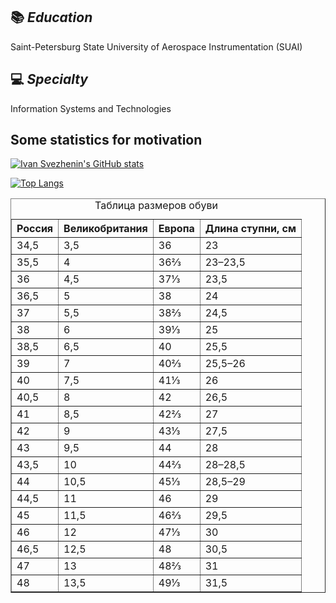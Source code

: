 <!--
**BobbyGoop/BobbyGoop** is a ✨ _special_ ✨ repository because its `README.md` (this file) appears on your GitHub profile.

Here are some ideas to get you started:

- 🔭 I’m currently working on ...
- 🌱 I’m currently learning ...
- 👯 I’m looking to collaborate on ...
- 🤔 I’m looking for help with ...
- 💬 Ask me about ...
- 📫 How to reach me: ...
- 😄 Pronouns: ...
- ⚡ Fun fact: ...
-->
## 📚 ***Education***
Saint-Petersburg State University of Aerospace Instrumentation (SUAI)

## 💻 ***Specialty***
Information Systems and Technologies

## Some statistics for motivation
[![Ivan Svezhenin's GitHub stats](https://github-readme-stats.vercel.app/api?username=BobbyGoop&count_private=True&hide_border=True)](https://github.com/anuraghazra/github-readme-stats)

[![Top Langs](https://github-readme-stats.vercel.app/api/top-langs/?username=BobbyGoop&langs_count=10&layout=compact&hide_border=True)](https://github.com/anuraghazra/github-readme-stats)
<br />

<table border="1">
   <caption>Таблица размеров обуви</caption>
   <tr>
    <th>Россия</th>
    <th>Великобритания</th>
    <th>Европа</th>
    <th>Длина ступни, см</th>
   </tr>
   <tr><td>34,5</td><td>3,5</td><td>36</td><td>23</td></tr>
   <tr><td>35,5</td><td>4</td><td>36⅔</td><td>23–23,5</td></tr>
   <tr><td>36</td><td>4,5</td><td>37⅓</td><td>23,5</td></tr>
   <tr><td>36,5</td><td>5</td><td>38</td><td>24</td></tr>
   <tr><td>37</td><td>5,5</td><td>38⅔</td><td>24,5</td></tr>
   <tr><td>38</td><td>6</td><td>39⅓</td><td>25</td></tr>
   <tr><td>38,5</td><td>6,5</td><td>40</td><td>25,5</td></tr>
   <tr><td>39</td><td>7</td><td>40⅔</td><td>25,5–26</td></tr>
   <tr><td>40</td><td>7,5</td><td>41⅓</td><td>26</td></tr>
   <tr><td>40,5</td><td>8</td><td>42</td><td>26,5</td></tr>
   <tr><td>41</td><td>8,5</td><td>42⅔</td><td>27</td></tr>
   <tr><td>42</td><td>9</td><td>43⅓</td><td>27,5</td></tr>
   <tr><td>43</td><td>9,5</td><td>44</td><td>28</td></tr>
   <tr><td>43,5</td><td>10</td><td>44⅔</td><td>28–28,5</td></tr>
   <tr><td>44</td><td>10,5</td><td>45⅓</td><td>28,5–29</td></tr>
   <tr><td>44,5</td><td>11</td><td>46</td><td>29</td></tr>
   <tr><td>45</td><td>11,5</td><td>46⅔</td><td>29,5</td></tr>
   <tr><td>46</td><td>12</td><td>47⅓</td><td>30</td></tr>
   <tr><td>46,5</td><td>12,5</td><td>48</td><td>30,5</td></tr>
   <tr><td>47</td><td>13</td><td>48⅔</td><td>31</td></tr>
   <tr><td>48</td><td>13,5</td><td>49⅓</td><td>31,5</td></tr>
  </table>
